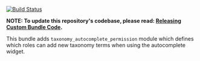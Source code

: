 [![Build Status](https://travis-ci.org/CuBoulder/custom_today_bundle.svg?branch=master)](https://travis-ci.org/CuBoulder/custom_today_bundle)

**NOTE: To update this repository's codebase, please read: [Releasing Custom Bundle Code](https://github.com/CuBoulder/express_documentation/blob/master/docs/creating_custom_bundles.md#releasing-custom-bundle-code).**

This bundle adds `taxonomy_autocomplete_permission` module which defines which roles can add new taxonomy terms when using the autocomplete widget.